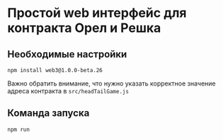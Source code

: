 # Простой web интерфейс для контракта Орел и Решка

## Необходимые настройки

```npm install web3@1.0.0-beta.26```

Важно обратить внимание, что нужно указать корректное значение адреса контракта в ```src/headTailGame.js```

## Команда запуска

```npm run```